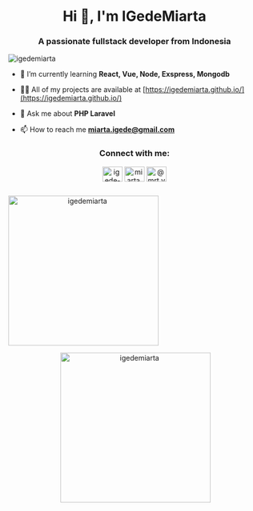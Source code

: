 <h1 align="center">Hi 👋, I'm IGedeMiarta</h1>
<h3 align="center">A passionate fullstack developer from Indonesia</h3>

<p align="left"> <img src="https://komarev.com/ghpvc/?username=IGedeMiarta&label=Profile%20views&color=0e75b6&style=flat" alt="igedemiarta" /> </p>

- 🌱 I’m currently learning **React, Vue, Node, Exspress, Mongodb**

- 👨‍💻 All of my projects are available at [https://igedemiarta.github.io/](https://igedemiarta.github.io/)

- 💬 Ask me about **PHP Laravel**

- 📫 How to reach me **miarta.igede@gmail.com**

<h3 align="center">Connect with me:</h3>
<p align="center">
<a href="https://linkedin.com/in/igede-miarta" target="_blank"><img align="center" src="https://raw.githubusercontent.com/rahuldkjain/github-profile-readme-generator/master/src/images/icons/Social/linked-in-alt.svg" alt="igede-miarta" height="30" width="40" /></a>
<a href="https://fb.com/miarta.yaza" target="_blank"><img align="center" src="https://raw.githubusercontent.com/rahuldkjain/github-profile-readme-generator/master/src/images/icons/Social/facebook.svg" alt="miarta.yaza" height="30" width="40" /></a>
<a href="https://instagram.com/@mrt.ys_" target="_blank"><img align="center" src="https://raw.githubusercontent.com/rahuldkjain/github-profile-readme-generator/master/src/images/icons/Social/instagram.svg" alt="@mrt.ys_" height="30" width="40" /></a>
</p>
<div class="row">
  <div class="column" syle="width:50%">
      <p align="center">
        <img align="left" src="https://github-readme-stats.vercel.app/api/top-langs?username=igedemiarta&show_icons=true&locale=en&layout=compact" alt="igedemiarta" width="300px">
      </p>
  </div>
  <div class="column" syle="width:50%">
    <p align="center">
      &nbsp;<img align="center" src="https://github-readme-stats.vercel.app/api?username=igedemiarta&show_icons=true&locale=en" alt="igedemiarta" width="300px" />
    </p>
  </div>
</div> 


